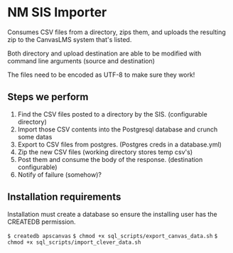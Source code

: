# NM SIS Importer

Consumes CSV files from a directory, zips them, and uploads the resulting zip
to the CanvasLMS system that's listed.

Both directory and upload destination are able to be modified with command line
arguments (source and destination)

The files need to be encoded as UTF-8 to make sure they work!

## Steps we perform

1. Find the CSV files posted to a directory by the SIS. (configurable directory)
2. Import those CSV contents into the Postgresql database and crunch some datas
3. Export to CSV files from postgres. (Postgres creds in a database.yml)
4. Zip the new CSV files (working directory stores temp csv's)
5. Post them and consume the body of the response. (destination configurable)
6. Notify of failure (somehow)?

## Installation requirements

Installation must create a database so ensure the installing user has the CREATEDB permission.

`$ createdb apscanvas`
`$ chmod +x sql_scripts/export_canvas_data.sh`
`$ chmod +x sql_scripts/import_clever_data.sh`